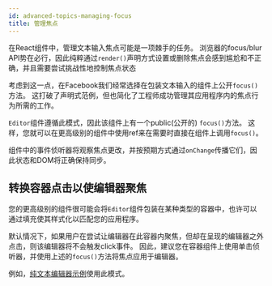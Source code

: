 ```yaml
---
id: advanced-topics-managing-focus
title: 管理焦点
---
```


在React组件中，管理文本输入焦点可能是一项棘手的任务。
浏览器的focus/blur API势在必行，因此纯粹通过`render()`声明方式设置或删除焦点会感到尴尬和不正确，并且需要尝试挑战性地​​控制焦点状态

考虑到这一点，在Facebook我们经常选择在包装文本输入的组件上公开`focus()`方法。
这打破了声明式范例，但也简化了工程师成功管理其应用程序内的焦点行为所需的工作。

`Editor`组件遵循此模式，因此该组件上有一个public(公开的) `focus()`方法。
这样，您就可以在更高级别的组件中使用ref来在需要时直接在组件上调用`focus()`。

组件中的事件侦听器将观察焦点更改，并按预期方式通过`onChange`传播它们，因此状态和DOM将正确保持同步。

## 转换容器点击以使编辑器聚焦

您的更高级别的组件很可能会将`Editor`组件包装在某种类型的容器中，也许可以通过填充使其样式化以匹配您的应用程序。

默认情况下，如果用户在尝试让编辑器在此容器内聚焦，但却在呈现的编辑器之外点击，则该编辑器将不会触发click事件。
因此，建议您在容器组件上使用单击侦听器，并使用上述的`focus()`方法将焦点应用于编辑器。

例如，[纯文本编辑器示例](https://github.com/facebook/draft-js/tree/master/examples/draft-0-10-0/plaintext)使用此模式。

